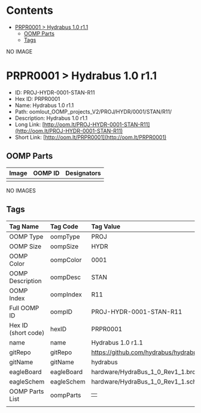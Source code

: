 



Contents
========

* [PRPR0001 > Hydrabus 1.0 r1.1](#prpr0001--hydrabus-10-r11)
	* [OOMP Parts](#oomp-parts)
	* [Tags](#tags)
  
NO IMAGE  
# PRPR0001 > Hydrabus 1.0 r1.1

- ID: PROJ-HYDR-0001-STAN-R11
- Hex ID: PRPR0001
- Name: Hydrabus 1.0 r1.1
- Path: oomlout_OOMP_projects_V2/PROJ/HYDR/0001/STAN/R11/
- Description: Hydrabus 1.0 r1.1
- Long Link: [http://oom.lt/PROJ-HYDR-0001-STAN-R11](http://oom.lt/PROJ-HYDR-0001-STAN-R11)
- Short Link: [http://oom.lt/PRPR0001](http://oom.lt/PRPR0001)

## OOMP Parts
  

|Image|OOMP ID|Designators|
| :--- | :--- | :--- |
||||
  
NO IMAGES  
## Tags
  

|Tag Name|Tag Code|Tag Value|
| :--- | :--- | :--- |
|OOMP Type|oompType|PROJ|
|OOMP Size|oompSize|HYDR|
|OOMP Color|oompColor|0001|
|OOMP Description|oompDesc|STAN|
|OOMP Index|oompIndex|R11|
|Full OOMP ID|oompID|PROJ-HYDR-0001-STAN-R11|
|Hex ID (short code)|hexID|PRPR0001|
|name|name|Hydrabus 1.0 r1.1|
|gitRepo|gitRepo|https://github.com/hydrabus/hydrabus|
|gitName|gitName|hydrabus|
|eagleBoard|eagleBoard|hardware/HydraBus_1_0_Rev1_1.brd|
|eagleSchem|eagleSchem|hardware/HydraBus_1_0_Rev1_1.sch|
|OOMP Parts List|oompParts|<table><tr><td></td></tr></table>|
||||
